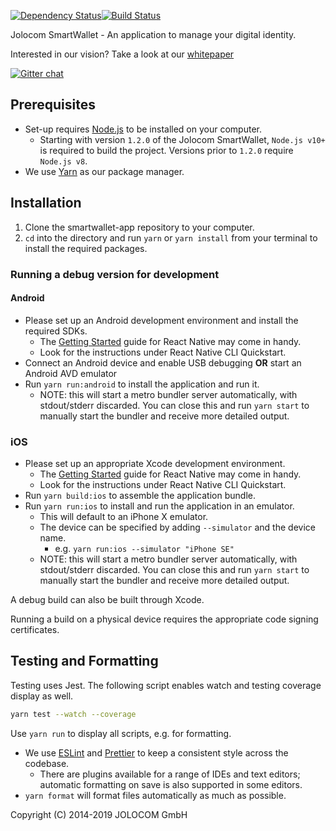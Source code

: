 [![Dependency Status](https://david-dm.org/jolocom/smartwallet-app/develop.svg)](https://david-dm.org/jolocom/smartwallet-app/develop)[![Build Status](https://travis-ci.org/jolocom/smartwallet-app.svg?branch=develop)](https://travis-ci.org/jolocom/smartwallet-app)

Jolocom SmartWallet - An application to manage your digital identity.

Interested in our vision? Take a look at our [whitepaper](https://jolocom.io/wp-content/uploads/2018/07/Jolocom-Technical-WP-_-Self-Sovereign-and-Decentralised-Identity-By-Design-2018-03-09.pdf)

[![Gitter chat](https://badges.gitter.im/gitterHQ/gitter.png)](https://gitter.im/jolocom/SmartWallet)

## Prerequisites

- Set-up requires [Node.js](https://nodejs.org/en/download/) to be installed on your computer.
  - Starting with version `1.2.0` of the Jolocom SmartWallet, `Node.js v10+` is required to build the project. Versions prior to `1.2.0` require `Node.js v8`.
- We use [Yarn](https://yarnpkg.com) as our package manager.

## Installation

1. Clone the smartwallet-app repository to your computer.
2. `cd` into the directory and run `yarn` or `yarn install` from your terminal to install the required packages.

### Running a debug version for development

#### Android

- Please set up an Android development environment and install the required SDKs.
  - The [Getting Started](https://facebook.github.io/react-native/docs/getting-started) guide for React Native may come in handy.
  - Look for the instructions under React Native CLI Quickstart.
- Connect an Android device and enable USB debugging **OR** start an Android AVD emulator
- Run `yarn run:android` to install the application and run it.
  - NOTE: this will start a metro bundler server automatically, with stdout/stderr discarded. You can close this and run `yarn start` to manually start the bundler and receive more detailed output.

### iOS

- Please set up an appropriate Xcode development environment.
  - The [Getting Started](https://facebook.github.io/react-native/docs/getting-started) guide for React Native may come in handy.
  - Look for the instructions under React Native CLI Quickstart.
- Run `yarn build:ios` to assemble the application bundle.
- Run `yarn run:ios` to install and run the application in an emulator.
  - This will default to an iPhone X emulator.
  - The device can be specified by adding `--simulator` and the device name.
    - e.g. `yarn run:ios --simulator "iPhone SE"`
  - NOTE: this will start a metro bundler server automatically, with stdout/stderr discarded. You can close this and run `yarn start` to manually start the bundler and receive more detailed output.

A debug build can also be built through Xcode.

Running a build on a physical device requires the appropriate code signing certificates.

## Testing and Formatting

Testing uses Jest. The following script enables watch and testing coverage display as well.

```bash
yarn test --watch --coverage
```

Use `yarn run` to display all scripts, e.g. for formatting.

- We use [ESLint](https://eslint.org/) and [Prettier](https://prettier.io/) to keep a consistent style across the codebase.
  - There are plugins available for a range of IDEs and text editors; automatic formatting on save is also supported in some editors.
- `yarn format` will format files automatically as much as possible.

Copyright (C) 2014-2019 JOLOCOM GmbH

